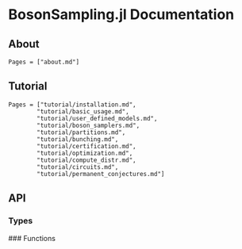 # BosonSampling.jl Documentation

## About

```@contents
Pages = ["about.md"]
```

## Tutorial

```@contents
Pages = ["tutorial/installation.md",
        "tutorial/basic_usage.md",
        "tutorial/user_defined_models.md",
        "tutorial/boson_samplers.md",
        "tutorial/partitions.md",
        "tutorial/bunching.md",
        "tutorial/certification.md",
        "tutorial/optimization.md",
        "tutorial/compute_distr.md",
        "tutorial/circuits.md",
        "tutorial/permanent_conjectures.md"]
```

## API

### Types

### Functions
